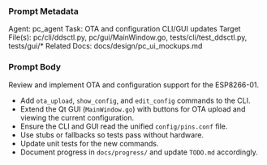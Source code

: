 ### Prompt Metadata
Agent: pc_agent
Task: OTA and configuration CLI/GUI updates
Target File(s): pc/cli/ddsctl.py, pc/gui/MainWindow.go, tests/cli/test_ddsctl.py, tests/gui/*
Related Docs: docs/design/pc_ui_mockups.md

### Prompt Body
Review and implement OTA and configuration support for the ESP8266-01.
- Add `ota_upload`, `show_config`, and `edit_config` commands to the CLI.
- Extend the Qt GUI (`MainWindow.go`) with buttons for OTA upload and viewing the current configuration.
- Ensure the CLI and GUI read the unified `config/pins.conf` file.
- Use stubs or fallbacks so tests pass without hardware.
- Update unit tests for the new commands.
- Document progress in `docs/progress/` and update `TODO.md` accordingly.
